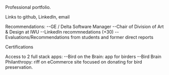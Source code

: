 Professional portfolio.

Links to github, LinkedIn, email

Recommendations:
--GE / Delta Software Manager
--Chair of Division of Art & Design at IWU
--LinkedIn recommnedations (+30)
--Evaluations/Recommendations from students and former direct reports

Certifications

Access to 2 full stack apps:
--Bird on the Brain:  app for birders
--Bird Brain Philanthropy:  riff on eCommerce site focused on donating for bird preservation.
